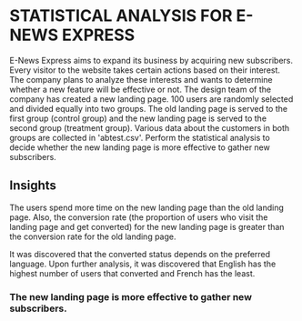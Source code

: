# STATISTICAL ANALYSIS FOR E-NEWS EXPRESS
E-News Express aims to expand its business by acquiring new subscribers. Every visitor to the website takes certain actions based on their interest. The company plans to analyze these interests and wants to determine whether a new feature will be effective or not. 
The design team of the company has created a new landing page. 100 users are randomly selected and divided equally into two groups. The old landing page is served to the first group (control group) and the new landing page is served to the second group (treatment group). Various data about the customers in both groups are collected in 'abtest.csv'. Perform the statistical analysis to decide whether the new landing page is more effective to gather new subscribers.
## Insights

The users spend more time on the new landing page than the old landing page.
Also, the conversion rate (the proportion of users who visit the landing page and get converted) for the new landing page is greater than the conversion rate for the old landing page.

It was discovered that the converted status depends on the preferred language. Upon further analysis, it was discovered that English has the highest number of users that converted and French has the least.

### The new landing page is more effective to gather new subscribers.

